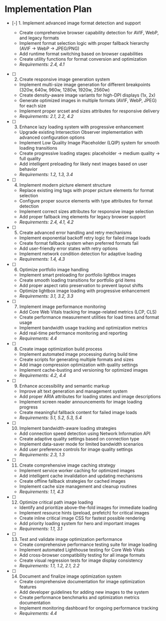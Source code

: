 # Implementation Plan

- [-] 1. Implement advanced image format detection and support





  - Create comprehensive browser capability detection for AVIF, WebP, and legacy formats
  - Implement format selection logic with proper fallback hierarchy (AVIF → WebP → JPEG/PNG)
  - Add runtime format switching based on browser capabilities
  - Create utility functions for format conversion and optimization
  - _Requirements: 2.4, 4.1_

- [ ] 2. Create responsive image generation system

  - Implement multi-size image generation for different breakpoints (320w, 640w, 960w, 1280w, 1920w, 2560w)
  - Create density-aware image variants for high-DPI displays (1x, 2x)
  - Generate optimized images in multiple formats (AVIF, WebP, JPEG) for each size
  - Implement proper srcset and sizes attributes for responsive delivery
  - _Requirements: 2.1, 2.2, 4.2_

- [ ] 3. Enhance lazy loading system with progressive enhancement

  - Upgrade existing Intersection Observer implementation with advanced configuration options
  - Implement Low Quality Image Placeholder (LQIP) system for smooth loading transitions
  - Create progressive loading stages: placeholder → medium quality → full quality
  - Add intelligent preloading for likely next images based on user behavior
  - _Requirements: 1.2, 1.3, 3.4_

- [ ] 4. Implement modern picture element structure

  - Replace existing img tags with proper picture elements for format selection
  - Configure proper source elements with type attributes for format detection
  - Implement correct sizes attributes for responsive image selection
  - Add proper fallback img elements for legacy browser support
  - _Requirements: 2.4, 4.1, 4.2_

- [ ] 5. Create advanced error handling and retry mechanisms

  - Implement exponential backoff retry logic for failed image loads
  - Create format fallback system when preferred formats fail
  - Add user-friendly error states with retry options
  - Implement network condition detection for adaptive loading
  - _Requirements: 1.4, 4.3_

- [ ] 6. Optimize portfolio image handling

  - Implement smart preloading for portfolio lightbox images
  - Create smooth loading transitions for portfolio grid items
  - Add proper aspect ratio preservation to prevent layout shifts
  - Optimize lightbox image loading with progressive enhancement
  - _Requirements: 3.1, 3.2, 3.3_

- [ ] 7. Implement image performance monitoring

  - Add Core Web Vitals tracking for image-related metrics (LCP, CLS)
  - Create performance measurement utilities for load times and format usage
  - Implement bandwidth usage tracking and optimization metrics
  - Add real-time performance monitoring and reporting
  - _Requirements: 4.4_

- [ ] 8. Create image optimization build process

  - Implement automated image processing during build time
  - Create scripts for generating multiple formats and sizes
  - Add image compression optimization with quality settings
  - Implement cache-busting and versioning for optimized images
  - _Requirements: 4.2, 4.4_

- [ ] 9. Enhance accessibility and semantic markup

  - Improve alt text generation and management system
  - Add proper ARIA attributes for loading states and image descriptions
  - Implement screen reader announcements for image loading progress
  - Create meaningful fallback content for failed image loads
  - _Requirements: 5.1, 5.2, 5.3, 5.4_

- [ ] 10. Implement bandwidth-aware loading strategies

  - Add connection speed detection using Network Information API
  - Create adaptive quality settings based on connection type
  - Implement data-saver mode for limited bandwidth scenarios
  - Add user preference controls for image quality settings
  - _Requirements: 2.3, 1.3_

- [ ] 11. Create comprehensive image caching strategy

  - Implement service worker caching for optimized images
  - Add intelligent cache invalidation and updating mechanisms
  - Create offline fallback strategies for cached images
  - Implement cache size management and cleanup routines
  - _Requirements: 1.1, 4.3_

- [ ] 12. Optimize critical path image loading

  - Identify and prioritize above-the-fold images for immediate loading
  - Implement resource hints (preload, prefetch) for critical images
  - Create inline critical image CSS for fastest possible rendering
  - Add priority loading system for hero and important images
  - _Requirements: 1.1, 3.1_

- [ ] 13. Test and validate image optimization performance

  - Create comprehensive performance testing suite for image loading
  - Implement automated Lighthouse testing for Core Web Vitals
  - Add cross-browser compatibility testing for all image formats
  - Create visual regression tests for image display consistency
  - _Requirements: 1.1, 1.2, 2.1, 2.2_

- [ ] 14. Document and finalize image optimization system

  - Create comprehensive documentation for image optimization features
  - Add developer guidelines for adding new images to the system
  - Create performance benchmarks and optimization metrics documentation
  - Implement monitoring dashboard for ongoing performance tracking
  - _Requirements: 4.4_